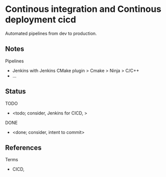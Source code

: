 # Continous integration and Continous deployment cicd

Automated pipelines from dev to production. 

## Notes

Pipelines
* Jenkins with Jenkins CMake plugin > Cmake > Ninja > C/C++
* ... 

## Status
TODO
* <todo; consider, Jenkins for CICD, >

DONE
* <done; consider, intent to commit>

## References

Terms
* CICD, 